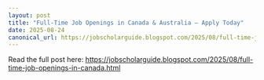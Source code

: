 ```yaml
---
layout: post
title: "Full-Time Job Openings in Canada & Australia — Apply Today"
date: 2025-08-24
canonical_url: https://jobscholarguide.blogspot.com/2025/08/full-time-job-openings-in-canada.html
---
```


Read the full post here: https://jobscholarguide.blogspot.com/2025/08/full-time-job-openings-in-canada.html
